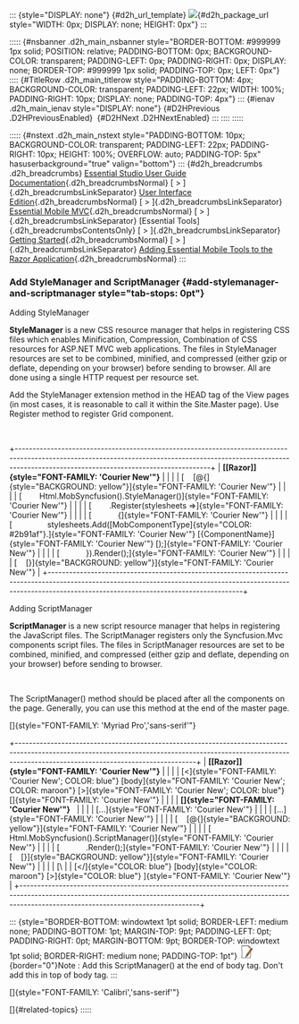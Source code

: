 ::: {style="DISPLAY: none"}
[](ms-xhelp:///?Id=d2h_url_template){#d2h_url_template} ![](!package_url!){#d2h_package_url style="WIDTH: 0px; DISPLAY: none; HEIGHT: 0px"}
:::

::::: {#nsbanner .d2h_main_nsbanner style="BORDER-BOTTOM: #999999 1px solid; POSITION: relative; PADDING-BOTTOM: 0px; BACKGROUND-COLOR: transparent; PADDING-LEFT: 0px; PADDING-RIGHT: 0px; DISPLAY: none; BORDER-TOP: #999999 1px solid; PADDING-TOP: 0px; LEFT: 0px"}
:::: {#TitleRow .d2h_main_titlerow style="PADDING-BOTTOM: 4px; BACKGROUND-COLOR: transparent; PADDING-LEFT: 22px; WIDTH: 100%; PADDING-RIGHT: 10px; DISPLAY: none; PADDING-TOP: 4px"}
::: {#ienav .d2h_main_ienav style="DISPLAY: none"}
[](ms-xhelp:///?Id=2180ed4b-7cbb-4912-91fa-29a6592e04b5){#D2HPrevious .D2HPreviousEnabled}  [](ms-xhelp:///?Id=d48eb9ef-df45-4215-adab-7a477caa5211){#D2HNext .D2HNextEnabled}
:::
::::
:::::

::::: {#nstext .d2h_main_nstext style="PADDING-BOTTOM: 10px; BACKGROUND-COLOR: transparent; PADDING-LEFT: 22px; PADDING-RIGHT: 10px; HEIGHT: 100%; OVERFLOW: auto; PADDING-TOP: 5px" hasuserbackground="true" valign="bottom"}
::: {#d2h_breadcrumbs .d2h_breadcrumbs}
[Essential Studio User Guide Documentation](ms-xhelp:///?Id=12457748-09e3-4d74-a240-8e049cedf030){.d2h_breadcrumbsNormal} [ \> ]{.d2h_breadcrumbsLinkSeparator} [User Interface Edition](ms-xhelp:///?Id=c29296b7-531c-413b-a0ec-488ca1f7f669){.d2h_breadcrumbsNormal} [ \> ]{.d2h_breadcrumbsLinkSeparator} [Essential Mobile MVC](ms-xhelp:///?Id=74df42e3-5434-4590-9be6-3ae2f911cbbc){.d2h_breadcrumbsNormal} [ \> ]{.d2h_breadcrumbsLinkSeparator} [Essential Tools]{.d2h_breadcrumbsContentsOnly} [ \> ]{.d2h_breadcrumbsLinkSeparator} [Getting Started](ms-xhelp:///?Id=07dff027-c96d-450f-9a9b-6037f838f4da){.d2h_breadcrumbsNormal} [ \> ]{.d2h_breadcrumbsLinkSeparator} [Adding Essential Mobile Tools to the Razor Application](ms-xhelp:///?Id=a409942c-3c22-4de2-822a-9f4b65903b2e){.d2h_breadcrumbsNormal}
:::

### Add StyleManager and ScriptManager {#add-stylemanager-and-scriptmanager style="tab-stops: 0pt"}

Adding StyleManager

**StyleManager** is a new CSS resource manager that helps in registering CSS files which enables Minification, Compression, Combination of CSS resources for ASP.NET MVC web applications. The files in StyleManager resources are set to be combined, minified, and compressed (either gzip or deflate, depending on your browser) before sending to browser. All are done using a single HTTP request per resource set.

Add the StyleManager extension method in the HEAD tag of the View pages (in most cases, it is reasonable to call it within the Site.Master page). Use Register method to register Grid component.

 

+------------------------------------------------------------------------------------------------------------------------------------------------------------------------------------------------------------------+
| **[\[Razor\]]{style="FONT-FAMILY: 'Courier New'"}**                                                                                                                                                              |
|                                                                                                                                                                                                                  |
| [    [\@{]{style="BACKGROUND: yellow"}]{style="FONT-FAMILY: 'Courier New'"}                                                                                                                                      |
|                                                                                                                                                                                                                  |
| [        Html.MobSyncfusion().StyleManager()]{style="FONT-FAMILY: 'Courier New'"}                                                                                                                                |
|                                                                                                                                                                                                                  |
| [        .Register(stylesheets =\>]{style="FONT-FAMILY: 'Courier New'"}                                                                                                                                          |
|                                                                                                                                                                                                                  |
| [            {]{style="FONT-FAMILY: 'Courier New'"}                                                                                                                                                              |
|                                                                                                                                                                                                                  |
| [                stylesheets.Add([MobComponentType]{style="COLOR: #2b91af"}.]{style="FONT-FAMILY: 'Courier New'"} [{ComponentName}]{style="FONT-FAMILY: 'Courier New'"} [);]{style="FONT-FAMILY: 'Courier New'"} |
|                                                                                                                                                                                                                  |
| [            }).Render();]{style="FONT-FAMILY: 'Courier New'"}                                                                                                                                                   |
|                                                                                                                                                                                                                  |
| [    [}]{style="BACKGROUND: yellow"}]{style="FONT-FAMILY: 'Courier New'"}                                                                                                                                        |
+------------------------------------------------------------------------------------------------------------------------------------------------------------------------------------------------------------------+

Adding ScriptManager

**ScriptManager** is a new script resource manager that helps in registering the JavaScript files. The ScriptManager registers only the Syncfusion.Mvc components script files. The files in ScriptManager resources are set to be combined, minified, and compressed (either gzip and deflate, depending on your browser) before sending to browser.

 

The ScriptManager() method should be placed after all the components on the page. Generally, you can use this method at the end of the master page.

[]{style="FONT-FAMILY: 'Myriad Pro','sans-serif'"} 

+--------------------------------------------------------------------------------------------------------------------------------------------------------------------------------------------------------------+
| **[\[Razor\]]{style="FONT-FAMILY: 'Courier New'"}**                                                                                                                                                          |
|                                                                                                                                                                                                              |
| [\<]{style="FONT-FAMILY: 'Courier New'; COLOR: blue"} [body]{style="FONT-FAMILY: 'Courier New'; COLOR: maroon"} [\>]{style="FONT-FAMILY: 'Courier New'; COLOR: blue"} []{style="FONT-FAMILY: 'Courier New'"} |
|                                                                                                                                                                                                              |
| **[]{style="FONT-FAMILY: 'Courier New'"}**                                                                                                                                                                   |
|                                                                                                                                                                                                              |
| [...]{style="FONT-FAMILY: 'Courier New'"}                                                                                                                                                                    |
|                                                                                                                                                                                                              |
| [...]{style="FONT-FAMILY: 'Courier New'"}                                                                                                                                                                    |
|                                                                                                                                                                                                              |
| [    [\@{]{style="BACKGROUND: yellow"}]{style="FONT-FAMILY: 'Courier New'"}                                                                                                                                  |
|                                                                                                                                                                                                              |
| [        Html.MobSyncfusion().ScriptManager()]{style="FONT-FAMILY: 'Courier New'"}                                                                                                                           |
|                                                                                                                                                                                                              |
| [            .Render();]{style="FONT-FAMILY: 'Courier New'"}                                                                                                                                                 |
|                                                                                                                                                                                                              |
| [    [}]{style="BACKGROUND: yellow"}]{style="FONT-FAMILY: 'Courier New'"}                                                                                                                                    |
|                                                                                                                                                                                                              |
| [\                                                                                                                                                                                                           |
| [\</]{style="COLOR: blue"} [body]{style="COLOR: maroon"} [\>]{style="COLOR: blue"} ]{style="FONT-FAMILY: 'Courier New'"}                                                                                     |
+--------------------------------------------------------------------------------------------------------------------------------------------------------------------------------------------------------------+

::: {style="BORDER-BOTTOM: windowtext 1pt solid; BORDER-LEFT: medium none; PADDING-BOTTOM: 1pt; MARGIN-TOP: 9pt; PADDING-LEFT: 0pt; PADDING-RIGHT: 0pt; MARGIN-BOTTOM: 9pt; BORDER-TOP: windowtext 1pt solid; BORDER-RIGHT: medium none; PADDING-TOP: 1pt"}
![](ImagesExt/image103_4.jpg){border="0"}Note : Add this ScriptManager() at the end of body tag. Don't add this in top of body tag.
:::

[]{style="FONT-FAMILY: 'Calibri','sans-serif'"} 

[]{#related-topics}
:::::
